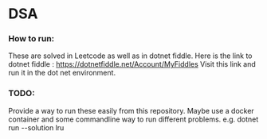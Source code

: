 
# DSA

### How to run:
These are solved in Leetcode as well as in dotnet fiddle.
Here is the link to dotnet fiddle : 
https://dotnetfiddle.net/Account/MyFiddles
Visit this link and run it in the dot net environment.

### TODO:
Provide a way to run these easily from this repository.
Maybe use a docker container and some commandline way to run different problems.
e.g. dotnet run --solution lru
